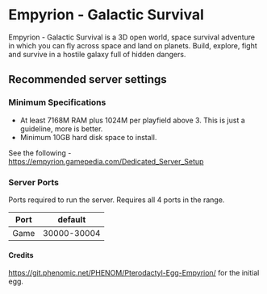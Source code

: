 # Empyrion - Galactic Survival

Empyrion - Galactic Survival is a 3D open world, space survival adventure in which you can fly across space and land on planets. Build, explore, fight and survive in a hostile galaxy full of hidden dangers.

## Recommended server settings
### Minimum Specifications
- At least 7168M RAM plus 1024M per playfield above 3. This is just a guideline, more is better.
- Minimum 10GB hard disk space to install.

See the following - https://empyrion.gamepedia.com/Dedicated_Server_Setup

### Server Ports
Ports required to run the server.
Requires all 4 ports in the range.

| Port  | default |
|-------|---------|
| Game  | 30000-30004   |

#### Credits
https://git.phenomic.net/PHENOM/Pterodactyl-Egg-Empyrion/ for the initial egg.